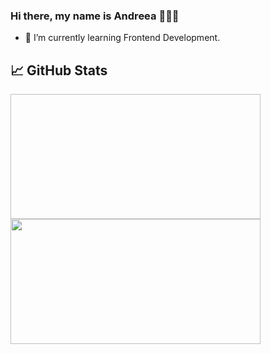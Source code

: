 ### Hi there, my name is Andreea 👩🏻‍💻

- 🌱 I’m currently learning Frontend Development.

## 📈 GitHub Stats

<img width="400em" height="200em" scr="https://github-readme-stats.vercel.app/api?username=agh911&show_icons=true&theme=dark">
<img width="400em" height="200em" src="https://github-readme-stats.vercel.app/api/top-langs/?username=agh911&layout=compact&theme=dark">



<!--
**agh911/agh911** is a ✨ _special_ ✨ repository because its `README.md` (this file) appears on your GitHub profile.

Here are some ideas to get you started:

- 🔭 I’m currently working on ...
- 🌱 I’m currently learning ...
- 👯 I’m looking to collaborate on ...
- 🤔 I’m looking for help with ...
- 💬 Ask me about ...
- 📫 How to reach me: ...
- 😄 Pronouns: ...
- ⚡ Fun fact: ...
-->
